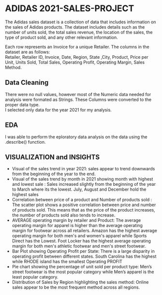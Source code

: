 # ADIDAS 2021-SALES-PROJECT
The Adidas sales dataset is a collection of data that includes information on the sales of Adidas products. The dataset includes details such as the number of units sold, the total sales revenue, the location of the sales, the type of product sold, and any other relevant information.

Each row represents an Invoice for a unique Retailer. The columns in the dataset are as follows:   
Retailer,	Retailer ID,	Invoice, Date,	Region,	State	,City,	Product,	Price per Unit,	Units Sold,	Total Sales,	Operating Profit,	Operating Margin,	Sales Method.
  
## Data Cleaning
There were no null values, however most of the Numeric data needed for analysis were formated as Strings. These Columns were converted to the proper data type.  
I selected only data for the year 2021 for my analysis. 
## EDA
I was able to perform the eploratory data analysis on the data using the .describe() function.

## VISUALIZATION and INSIGHTS
* Visual of the sales trend in year 2021: sales appear to trend downwards from the beginning of the year to the end.
* Visual of the sales trend by month in 2021 showing month with highest and lowest sale :
   Sales increased slightly from the beginning of the year to March where its the lowest. July, August and December hold the highest sales
* Correlation between price of a product and Number of products sold : The scatter plot shows a positive correlation between price and
  number of products sold. This means that as the price of the product increases, the number of products sold also tends to increase.
* AVERAGE operating margin by retailer and Product: The average operating margin for apparel is higher than the average operating margin for footwear across all retailers.
  Amazon has the highest average operating margin for both men's and women's apparel while Sports Direct has the Lowest.
  Foot Locker has the highest average operating margin for both men's athletic footwear and men's street footwear.
* Bar Plot showing Operating Profit per State: There is a large disparity in operating profit between different states.
  South Carolina has the highest while RHODE island has the smallest Operating PROFIT
* Pie chart showing the percentage of unit sold per product type: Men’s street footwear is the most popular category while Men’s apparel is the least popular category.
* Distribution of Sales by Region highlighting the sales method: Online sales appear to be the most frequent method across all regions.

